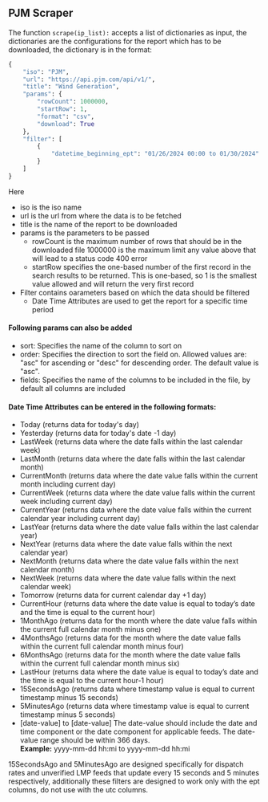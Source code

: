 

## PJM Scraper


The function ```scrape(ip_list):``` accepts a list of dictionaries as input, the dictionaries are the configurations for the report which has to be downloaded, the dictionary is in the format:

```python
{
    "iso": "PJM",
    "url": "https://api.pjm.com/api/v1/",
    "title": "Wind Generation",
    "params": {
        "rowCount": 1000000,
        "startRow": 1,
        "format": "csv",
        "download": True
    },
    "filter": [
        {
            "datetime_beginning_ept": "01/26/2024 00:00 to 01/30/2024"
        }
    ]
}
```
Here 
* iso is the iso name
* url is the url from where the data is to be fetched
* title is the name of the report to be downloaded
* params is the parameters to be passed
    * rowCount is the maximum number of rows that should be in the downloaded file 1000000 is the maximum limit any value above that will lead to a status code 400 error
    * startRow specifies the one-based number of the first record in the search results to be returned. This is one-based, so 1 is the smallest value allowed and will return the very first record
* Filter contains oarameters based on which the data should be filtered
    * Date Time Attributes are used to get the report for a specific time period

#### Following params can also be added
* sort: Specifies the name of the column to sort on
* order: Specifies the direction to sort the field on. Allowed values are: "asc" for ascending or "desc" for
descending order. The default value is "asc".
* fields: Specifies the name of the columns to be included in the file, by default all columns are included


#### Date Time Attributes can be entered in the following formats:
* Today (returns data for today's day) 
* Yesterday (returns data for today's date -1 day)
* LastWeek (returns data where the date falls within the last calendar week)
* LastMonth (returns data where the date falls within the last calendar month)
* CurrentMonth (returns data where the date value falls within the current month including current day)
* CurrentWeek (returns data where the date value falls within the current week including current day)
* CurrentYear (returns data where the date value falls within the current calendar year including current day)
* LastYear (returns data where the date value falls within the last calendar year)
* NextYear (returns data where the date value falls within the next calendar year)
* NextMonth (returns data where the date value falls within the next calendar month)
* NextWeek (returns data where the date value falls within the next calendar week)
* Tomorrow (returns data for current calendar day +1 day) 
* CurrentHour (returns data where the date value is equal to today’s date and the time is equal to the current hour)
* 1MonthAgo (returns data for the month where the date value falls within the current full calendar month minus one)
* 4MonthsAgo (returns data for the month where the date value falls within the current full calendar month minus four)
* 6MonthsAgo (returns data for the month where the date value falls within the current full calendar month minus six)
* LastHour (returns data where the date value is equal to today’s date and the time is equal to the current hour-1 hour)
* 15SecondsAgo (returns data where timestamp value is equal to current timestamp minus 15 seconds)
* 5MinutesAgo (returns data where timestamp value is equal to current timestamp minus 5 seconds)
* [date-value] to [date-value] The date-value should include the date and time component or the date component for applicable feeds. The date-value range should be within 366 days. <BR> **Example:** yyyy-mm-dd hh:mi to yyyy-mm-dd hh:mi

15SecondsAgo and 5MinutesAgo are designed specifically for dispatch rates and unverified LMP feeds
that update every 15 seconds and 5 minutes respectively, additionally these filters are designed to work
only with the ept columns, do not use with the utc columns.